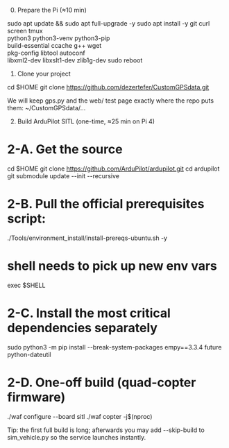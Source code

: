 0. Prepare the Pi (≈10 min)

sudo apt update && sudo apt full-upgrade -y
sudo apt install -y git curl screen tmux \
                    python3 python3-venv python3-pip \
                    build-essential ccache g++ wget \
                    pkg-config libtool autoconf \
                    libxml2-dev libxslt1-dev zlib1g-dev
sudo reboot

1. Clone your project

cd $HOME
git clone https://github.com/dezertefer/CustomGPSdata.git

We will keep gps.py and the web/ test page exactly where the repo puts them:
~/CustomGPSdata/…

2. Build ArduPilot SITL (one-time, ≈25 min on Pi 4)

# 2-A.  Get the source
cd $HOME
git clone https://github.com/ArduPilot/ardupilot.git
cd ardupilot
git submodule update --init --recursive

# 2-B.  Pull the official prerequisites script:
./Tools/environment_install/install-prereqs-ubuntu.sh -y
# shell needs to pick up new env vars
exec $SHELL

# 2-C. Install the most critical dependencies separately
sudo python3 -m pip install --break-system-packages empy==3.3.4 future python-dateutil

# 2-D.  One-off build (quad-copter firmware)
./waf configure --board sitl
./waf copter  -j$(nproc)

Tip:
the first full build is long; afterwards you may add --skip-build
to sim_vehicle.py so the service launches instantly.
